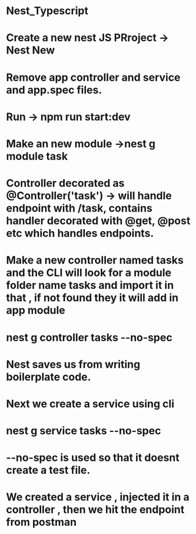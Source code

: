 # Nest_Typescript

# Create a new nest JS PRroject -> Nest New

# Remove app controller and service and app.spec files.

# Run -> npm run start:dev

# Make an new module ->nest g module task


# Controller decorated as @Controller('task') -> will handle endpoint with /task, contains handler decorated with @get, @post etc which handles endpoints. 

# Make a new controller named tasks and the CLI will look for a module folder name tasks and import it in that , if not found they it will add in app module
# nest g controller tasks --no-spec

# Nest saves us from writing boilerplate code.

# Next we create a service using cli
# nest g service tasks --no-spec
# --no-spec is used so that it doesnt create a test file.


# We created a service , injected it in a controller , then we hit the endpoint from postman


